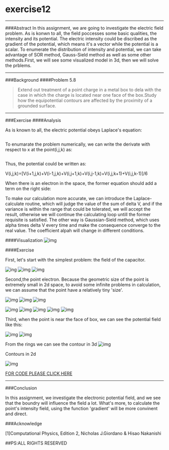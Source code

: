 # exercise12
***
###Abstract
In this assignment, we are going to investigate the electric field problem. As is konwn to all, the field poccesses some basic qualities, the intensity and its potential. The electric intensity could be discribed as the gradient of the potential, which means it's a vector while the potential is a scalar. To enumerate the distribution of intensity and potential, we can take advantage of SOR method, Gauss-Sield method as well as some other methods.First, we will see some visualized model in 3d, then we will solve the prblems.
***
###Background
 ####Problem 5.8 
 > Extend out treatment of a point charge in a metal box to dela with the case in which the charge is located near one face of the box.Study how the equipotential contours are affected by the proximity of a grounded surface.
 ***
 
###Exercise
####Analysis

As is known to all, the electric potential obeys Laplace's equation:

<img src="http://latex.codecogs.com/gif.latex?\frac{\partial^{2}V}{\partial(x)^{2}}+\frac{\partial^{2}V}{\partial(y)^{2}}+\frac{\partial^{2}V}{\partial(z)^{2}}=0" alt="" title="" />

To enumarate the problem numerically, we can write the derivate with respect to x at the point(i,j,k) as:

<img src="http://latex.codecogs.com/gif.latex?\frac{\partial(V)}{\partial(x)}\approx\frac{V(i,j,k)-V(i-1,j,k)}{\Delta(x)}" alt="" title="" />

Thus, the potential could be written as:

V(i,j,k)=[V(i+1,j,k)+V(i-1,j,k)+V(i,j+1,k)+V(i,j-1,k)+V(i,j,k+1)+V(i,j,k-1)]/6

When there is an electron in the space, the former equation should add a term on the right side:<img src="http://latex.codecogs.com/gif.latex?\frac{\rho\Delata(x)^2}{6}" alt="" title="" />

To make our calculation more accurate, we can introduce the Laplace-calculate routine, which will judge the value of the sum of delta V, and if the variance is within the range that could be tolerated, we will accept the result, otherwise we will continue the calculating loop untill the former requisite is satisfied. The other way is Gaussian-Sield method, which uses alpha times delta V every time and make the consequence converge to the real value. The coefficient alpah will change in different conditions.

####Visualization
![img](https://github.com/LuxAsteria/test3/blob/master/screenshot_20161211_195118.png)


####Exercise

First, let's start with the simplest problem: the field of the capacitor.

![ing](https://github.com/LuxAsteria/test3/blob/master/capacity%20e.png)
![img](https://github.com/LuxAsteria/test3/blob/master/capacity%20v.png)
![img](https://github.com/LuxAsteria/test3/blob/master/capacity.png)

Second,the point electron.
Because the geometric size of the point is extremely small in 2d space, to avoid some infinite problems in calculation, we can assume that the point have a relatively tiny 'size'.

![img](https://github.com/LuxAsteria/test3/blob/master/2%20same%20point.png)
![img](https://github.com/LuxAsteria/test3/blob/master/3point%20e.png)
![img](https://github.com/LuxAsteria/test3/blob/master/point%20equal.png)


![img](https://github.com/LuxAsteria/test3/blob/master/point%202.png)
![img](https://github.com/LuxAsteria/test3/blob/master/point%20notequal.png)
![img](https://github.com/LuxAsteria/test3/blob/master/point3d%20equal.png)
![img](https://github.com/LuxAsteria/test3/blob/master/屏幕快照%202016-12-10%20下午4.02.20.png)
![img](https://github.com/LuxAsteria/test3/blob/master/屏幕快照%202016-12-11%20下午7.39.51.png)

 Third, when the point is near the face of box, we can see the potential field like this:
 
 ![img](https://github.com/LuxAsteria/test3/blob/master/屏幕快照%202016-12-11%20下午6.00.33.png)
 ![img](https://github.com/LuxAsteria/test3/blob/master/屏幕快照%202016-12-11%20下午7.16.07.png)
 
 From the rings we can see the contour in 3d
 ![img](https://github.com/LuxAsteria/test3/blob/master/屏幕快照%202016-12-11%20下午7.17.30.png)
 
 Contours in 2d

 ![img](https://github.com/LuxAsteria/test3/blob/master/屏幕快照%202016-12-11%20下午7.18.12.png)
 
 [FOR CODE PLEASE CLICK HERE](https://github.com/LuxAsteria/exercise12/blob/master/CODE)
 
 ***
###Conclusion
 
 In this assignment, we investigate the electronic potential field, and we see that the boundry will influence the field a lot. What's more, to calculate the point's intensity field, using the function 'gradient' will be more convinent and direct.
 
###Acknowledge
 
 [1]Computational Physics, Edition 2, Nicholas J.Giordano & Hisao Nakanishi
 
 
##PS:ALL RIGHTS RESERVED
 
 
